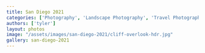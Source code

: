 ```yaml
---
title: San Diego 2021
categories: ['Photography', 'Landscape Photography', 'Travel Photography']
authors: ['tyler']
layout: photos
image: "/assets/images/san-diego-2021/cliff-overlook-hdr.jpg"
gallery: san-diego-2021
---
```


